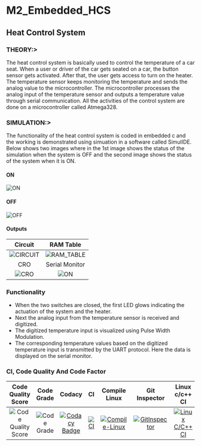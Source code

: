 # M2_Embedded_HCS
## Heat Control System

### THEORY:>

The heat control system is basically used to control the temperature of a car seat. When a user or driver of the car gets seated on a car, the button sensor gets activated.
After that, the user gets access to turn on the heater. The temperature sensor keeps monitoring the temperature and sends the analog value to the microcontroller.
The microcontroller processes the analog input of the temperature sensor and outputs a temperature value through serial communication.
All the activities of the control system are done on a microcontroller called Atmega328.

### SIMULATION:>

The functionality of the heat control system is coded in embedded c and the working is demonstrated using simuation in a software called SimulIDE.
Below shows two images where in the 1st image shows the status of the simulation when the system is OFF and the second image shows the status of the system when it is ON. 

#### ON

![ON](https://github.com/hemanthasapu/embedded_systems_project_256889/blob/main/simulation/Simulation.gif)

#### OFF

![OFF](https://github.com/hemanthasapu/embedded_systems_project_256889/blob/main/simulation/Simulation_OFF.PNG)

#### Outputs

|Circuit|RAM Table|
|:--:|:--:|
|![CIRCUIT](https://github.com/hemanthasapu/embedded_systems_project_256889/blob/main/simulation/Circuit.gif)|![RAM_TABLE](https://github.com/hemanthasapu/embedded_systems_project_256889/blob/main/simulation/RAM_table.gif)|
|CRO|Serial Monitor|
|![CRO](https://github.com/hemanthasapu/embedded_systems_project_256889/blob/main/simulation/Oscilloscope.gif)|![ON](https://github.com/hemanthasapu/embedded_systems_project_256889/blob/main/simulation/Serial_Monitor.gif)|

### Functionality 

* When the two switches are closed, the first LED glows indicating the actuation of the system and the heater.
* Next the analog input from the temperature sensor is received and digitized.
* The digitized temperature input is visualized using Pulse Width Modulation.
* The corresponding temperature values based on the digitized temperature input is transmitted by the UART protocol. Here the data is displayed on the serial monitor.

### CI, Code Quality And Code Factor

|Code Quality Score|Code Grade|Codacy|CI|Compile Linux|Git Inspector|Linux c/c++ CI|Cpp Check|
|:--:|:--:|:--:|:--:|:--:|:--:|:--:|:--:|
|![Code Quality Score](https://api.codiga.io/project/30017/score/svg)|![Code Grade](https://api.codiga.io/project/30017/status/svg)|[![Codacy Badge](https://app.codacy.com/project/badge/Grade/62503ea0dee44bc3ab92614946c3cdb3)](https://www.codacy.com/gh/satyendra11111/M2_Embedded_Heat-Control-System/dashboard?utm_source=github.com&amp;utm_medium=referral&amp;utm_content=satyendra11111/M2_Embedded_Heat-Control-System&amp;utm_campaign=Badge_Grade)|[![CI](https://github.com/satyendra11111/M2_Embedded_Heat-Control-System/actions/workflows/main.yml/badge.svg)](https://github.com/satyendra11111/M2_Embedded_Heat-Control-System/actions/workflows/main.yml)|[![Compile-Linux](https://github.com/satyendra11111/M2_Embedded_Heat-Control-System/actions/workflows/compile.yml/badge.svg)](https://github.com/satyendra11111/M2_Embedded_Heat-Control-System/actions/workflows/compile.yml)|[![GitInspector](https://github.com/satyendra11111/M2_Embedded_Heat-Control-System/actions/workflows/Gitinspector.yml/badge.svg)](https://github.com/satyendra11111/M2_Embedded_Heat-Control-System/actions/workflows/Gitinspector.yml)|[![Linux C/C++ CI](https://github.com/satyendra11111/M2_Embedded_Heat-Control-System/actions/workflows/Linux-c-cpp.yml/badge.svg)](https://github.com/satyendra11111/M2_Embedded_Heat-Control-System/actions/workflows/Linux-c-cpp.yml)|[![cppcheck](https://github.com/satyendra11111/M2_Embedded_Heat-Control-System/actions/workflows/CodeQuality.yml/badge.svg)](https://github.com/satyendra11111/M2_Embedded_Heat-Control-System/actions/workflows/CodeQuality.yml)|



